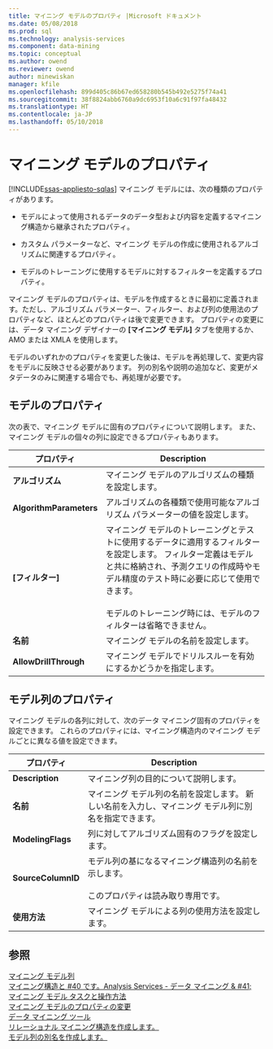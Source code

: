 ```yaml
---
title: マイニング モデルのプロパティ |Microsoft ドキュメント
ms.date: 05/08/2018
ms.prod: sql
ms.technology: analysis-services
ms.component: data-mining
ms.topic: conceptual
ms.author: owend
ms.reviewer: owend
author: minewiskan
manager: kfile
ms.openlocfilehash: 899d405c86b67ed658280b545b492e5275f74a41
ms.sourcegitcommit: 38f8824abb6760a9dc6953f10a6c91f97fa48432
ms.translationtype: HT
ms.contentlocale: ja-JP
ms.lasthandoff: 05/10/2018
---
```

# <a name="mining-model-properties"></a>マイニング モデルのプロパティ
[!INCLUDE[ssas-appliesto-sqlas](../../includes/ssas-appliesto-sqlas.md)]
  マイニング モデルには、次の種類のプロパティがあります。  
  
-   モデルによって使用されるデータのデータ型および内容を定義するマイニング構造から継承されたプロパティ。  
  
-   カスタム パラメーターなど、マイニング モデルの作成に使用されるアルゴリズムに関連するプロパティ。  
  
-   モデルのトレーニングに使用するモデルに対するフィルターを定義するプロパティ。  
  
 マイニング モデルのプロパティは、モデルを作成するときに最初に定義されます。ただし、アルゴリズム パラメーター、フィルター、および列の使用法のプロパティなど、ほとんどのプロパティは後で変更できます。 プロパティの変更には、データ マイニング デザイナーの **[マイニング モデル]** タブを使用するか、AMO または XMLA を使用します。  
  
 モデルのいずれかのプロパティを変更した後は、モデルを再処理して、変更内容をモデルに反映させる必要があります。 列の別名や説明の追加など、変更がメタデータのみに関連する場合でも、再処理が必要です。  
  
## <a name="properties-of-models"></a>モデルのプロパティ  
 次の表で、マイニング モデルに固有のプロパティについて説明します。 また、マイニング モデルの個々の列に設定できるプロパティもあります。  
  
|プロパティ|Description|  
|--------------|-----------------|  
|**アルゴリズム**|マイニング モデルのアルゴリズムの種類を設定します。|  
|**AlgorithmParameters**|アルゴリズムの各種類で使用可能なアルゴリズム パラメーターの値を設定します。|  
|**[フィルター]**|マイニング モデルのトレーニングとテストに使用するデータに適用するフィルターを設定します。 フィルター定義はモデルと共に格納され、予測クエリの作成時やモデル精度のテスト時に必要に応じて使用できます。<br /><br /> モデルのトレーニング時には、モデルのフィルターは省略できません。|  
|**名前**|マイニング モデルの名前を設定します。|  
|**AllowDrillThrough**|マイニング モデルでドリルスルーを有効にするかどうかを指定します。|  
  
## <a name="properties-of-model-columns"></a>モデル列のプロパティ  
 マイニング モデルの各列に対して、次のデータ マイニング固有のプロパティを設定できます。 これらのプロパティには、マイニング構造内のマイニング モデルごとに異なる値を設定できます。  
  
|プロパティ|Description|  
|--------------|-----------------|  
|**Description**|マイニング列の目的について説明します。|  
|**名前**|マイニング モデル列の名前を設定します。 新しい名前を入力し、マイニング モデル列に別名を指定できます。|  
|**ModelingFlags**|列に対してアルゴリズム固有のフラグを設定します。|  
|**SourceColumnID**|モデル列の基になるマイニング構造列の名前を示します。<br /><br /> このプロパティは読み取り専用です。|  
|**使用方法**|マイニング モデルによる列の使用方法を設定します。|  
  
## <a name="see-also"></a>参照  
 [マイニング モデル列](../../analysis-services/data-mining/mining-model-columns.md)   
 [マイニング構造と #40 です。Analysis Services - データ マイニング & #41;](../../analysis-services/data-mining/mining-structures-analysis-services-data-mining.md)   
 [マイニング モデル タスクと操作方法](../../analysis-services/data-mining/mining-model-tasks-and-how-tos.md)   
 [マイニング モデルのプロパティの変更](../../analysis-services/data-mining/change-the-properties-of-a-mining-model.md)   
 [データ マイニング ツール](../../analysis-services/data-mining/data-mining-tools.md)   
 [リレーショナル マイニング構造を作成します。](../../analysis-services/data-mining/create-a-relational-mining-structure.md)   
 [モデル列の別名を作成します。](../../analysis-services/data-mining/create-an-alias-for-a-model-column.md)  
  
  
